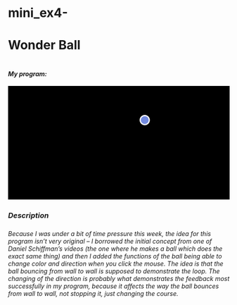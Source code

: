 # mini_ex4-
<h1>Wonder Ball<h1>

<h5>My program: <https://mettezeuner.github.io/mini_ex4-/empty-example/><h5>


![ScreenShot](https://github.com/MetteZeuner/mini_ex4-/blob/master/Wonder%20Ball.png)

<h3>Description<h3> 

<h6>Because I was under a bit of time pressure this week, the idea for this program isn’t very original – I borrowed the initial concept from one of Daniel Schiffman’s videos (the one where he makes a ball which does the exact same thing) and then I added the functions of the ball being able to change color and direction when you click the mouse. The idea is that the ball bouncing from wall to wall is supposed to demonstrate the loop. The changing of the direction is probably what demonstrates the feedback most successfully in my program, because it affects the way the ball bounces from wall to wall, not stopping it, just changing the course.<h6>  



